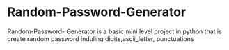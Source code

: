 # Random-Password-Generator
Random-Password- Generator is a basic mini level project in python that is create random password induling digits,ascii_letter, punctuations
